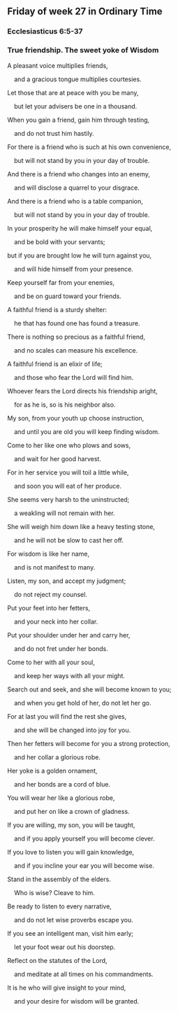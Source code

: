 ## Friday of week 27 in Ordinary Time

### Ecclesiasticus 6:5-37

### True friendship. The sweet yoke of Wisdom

A pleasant voice multiplies friends,

    and a gracious tongue multiplies courtesies.

Let those that are at peace with you be many,

    but let your advisers be one in a thousand.

When you gain a friend, gain him through testing,

    and do not trust him hastily.

For there is a friend who is such at his own convenience,

    but will not stand by you in your day of trouble.

And there is a friend who changes into an enemy,

    and will disclose a quarrel to your disgrace.

And there is a friend who is a table companion,

    but will not stand by you in your day of trouble.

In your prosperity he will make himself your equal,

    and be bold with your servants;

but if you are brought low he will turn against you,

    and will hide himself from your presence.

Keep yourself far from your enemies,

    and be on guard toward your friends.

A faithful friend is a sturdy shelter:

    he that has found one has found a treasure.

There is nothing so precious as a faithful friend,

    and no scales can measure his excellence.

A faithful friend is an elixir of life;

    and those who fear the Lord will find him.

Whoever fears the Lord directs his friendship aright,

    for as he is, so is his neighbor also.

My son, from your youth up choose instruction,

    and until you are old you will keep finding wisdom.

Come to her like one who plows and sows,

    and wait for her good harvest.

For in her service you will toil a little while,

    and soon you will eat of her produce.

She seems very harsh to the uninstructed;

    a weakling will not remain with her.

She will weigh him down like a heavy testing stone,

    and he will not be slow to cast her off.

For wisdom is like her name,

    and is not manifest to many.

Listen, my son, and accept my judgment;

    do not reject my counsel.

Put your feet into her fetters,

    and your neck into her collar.

Put your shoulder under her and carry her,

    and do not fret under her bonds.

Come to her with all your soul,

    and keep her ways with all your might.

Search out and seek, and she will become known to you;

    and when you get hold of her, do not let her go.

For at last you will find the rest she gives,

    and she will be changed into joy for you.

Then her fetters will become for you a strong protection,

    and her collar a glorious robe.

Her yoke is a golden ornament,

    and her bonds are a cord of blue.

You will wear her like a glorious robe,

    and put her on like a crown of gladness.

If you are willing, my son, you will be taught,

    and if you apply yourself you will become clever.

If you love to listen you will gain knowledge,

    and if you incline your ear you will become wise.

Stand in the assembly of the elders.

    Who is wise? Cleave to him.

Be ready to listen to every narrative,

    and do not let wise proverbs escape you.

If you see an intelligent man, visit him early;

    let your foot wear out his doorstep.

Reflect on the statutes of the Lord,

    and meditate at all times on his commandments.

It is he who will give insight to your mind,

    and your desire for wisdom will be granted.